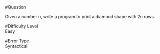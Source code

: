 #Question <br>

Given a number n, write a program to print a diamond shape with 2n rows.

#Difficulty Level <br>
Easy <br>

#Error Type <br>
Syntactical <br>





